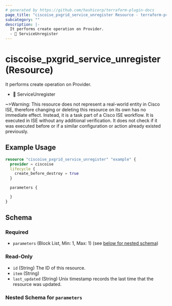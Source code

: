 ```yaml
---
# generated by https://github.com/hashicorp/terraform-plugin-docs
page_title: "ciscoise_pxgrid_service_unregister Resource - terraform-provider-ciscoise"
subcategory: ""
description: |-
  It performs create operation on Provider.
  - 🚧 ServiceUnregister
---
```


# ciscoise_pxgrid_service_unregister (Resource)

It performs create operation on Provider.
- 🚧 ServiceUnregister


~>Warning: This resource does not represent a real-world entity in Cisco ISE, therefore changing or deleting this resource on its own has no immediate effect. Instead, it is a task part of a Cisco ISE workflow. It is executed in ISE without any additional verification. It does not check if it was executed before or if a similar configuration or action already existed previously.

## Example Usage

```terraform
resource "ciscoise_pxgrid_service_unregister" "example" {
  provider = ciscoise
  lifecycle {
    create_before_destroy = true
  }

  parameters {

  }
}
```

<!-- schema generated by tfplugindocs -->
## Schema

### Required

- `parameters` (Block List, Min: 1, Max: 1) (see [below for nested schema](#nestedblock--parameters))

### Read-Only

- `id` (String) The ID of this resource.
- `item` (String)
- `last_updated` (String) Unix timestamp records the last time that the resource was updated.

<a id="nestedblock--parameters"></a>
### Nested Schema for `parameters`


